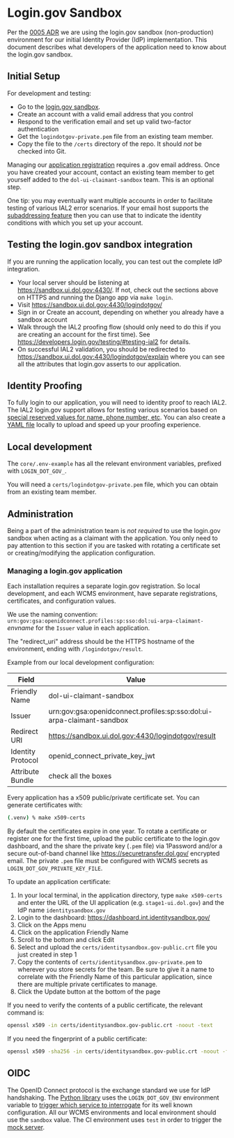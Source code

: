 # Login.gov Sandbox

Per the [0005 ADR](adr/0005-initial-identity-provider.md) we are using the login.gov sandbox (non-production) environment
for our initial Identity Provider (IdP) implementation. This document describes what developers of the application need
to know about the login.gov sandbox.

## Initial Setup

For development and testing:

- Go to the [login.gov sandbox](https://idp.int.identitysandbox.gov/).
- Create an account with a valid email address that you control
- Respond to the verification email and set up valid two-factor authentication
- Get the `logindotgov-private.pem` file from an existing team member.
- Copy the file to the `/certs` directory of the repo. It should _not_ be checked into Git.

Managing our [application registration](https://dashboard.int.identitysandbox.gov/) requires a .gov email address.
Once you have created your account, contact an existing team member to get yourself added to the `dol-ui-claimant-sandbox` team. This is an optional step.

One tip: you may eventually want multiple accounts in order to facilitate testing of
various IAL2 error scenarios. If your email host supports the [subaddressing feature](https://simplelogin.io/blog/email-alias-vs-plus-sign)
then you can use that to indicate the identity conditions with which you set up your account.

## Testing the login.gov sandbox integration

If you are running the application locally, you can test out the complete IdP integration.

- Your local server should be listening at https://sandbox.ui.dol.gov:4430/. If not, check out the sections above on HTTPS and running the Django
  app via `make login`.
- Visit https://sandbox.ui.dol.gov:4430/logindotgov/
- Sign in or Create an account, depending on whether you already have a sandbox account
- Walk through the IAL2 proofing flow (should only need to do this if you are creating an account for the first time).
  See https://developers.login.gov/testing/#testing-ial2 for details.
- On successful IAL2 validation, you should be redirected to https://sandbox.ui.dol.gov:4430/logindotgov/explain where you can see all the attributes
  that login.gov asserts to our application.

## Identity Proofing

To fully login to our application, you will need to identity proof to reach IAL2. The IAL2 login.gov support allows for testing
various scenarios based on [special reserved values for name, phone number, etc](https://developers.login.gov/testing/#testing-ial2).
You can also create a [YAML file](https://developers.login.gov/testing/#data-testing) locally to upload and speed up your proofing experience.

## Local development

The `core/.env-example` has all the relevant environment variables, prefixed with `LOGIN_DOT_GOV_`.

You will need a `certs/logindotgov-private.pem` file, which you can obtain from an existing team member.

## Administration

Being a part of the administration team is _not required_ to use the login.gov sandbox when acting as a claimant with the application.
You only need to pay attention to this section if you are tasked with rotating a certificate set or creating/modifying the application
configuration.

### Managing a login.gov application

Each installation requires a separate login.gov registration. So local development, and each WCMS environment,
have separate registrations, certificates, and configuration values.

We use the naming convention: `urn:gov:gsa:openidconnect.profiles:sp:sso:dol:ui-arpa-claimant-`_envname_ for the `Issuer`
value in each application.

The "redirect_uri" address should be the HTTPS hostname of the environment, ending with `/logindotgov/result`.

Example from our local development configuration:

| Field             | Value                                                                  |
| ----------------- | ---------------------------------------------------------------------- |
| Friendly Name     | dol-ui-claimant-sandbox                                                |
| Issuer            | urn:gov:gsa:openidconnect.profiles:sp:sso:dol:ui-arpa-claimant-sandbox |
| Redirect URI      | https://sandbox.ui.dol.gov:4430/logindotgov/result                     |
| Identity Protocol | openid_connect_private_key_jwt                                         |
| Attribute Bundle  | check all the boxes                                                    |

Every application has a x509 public/private certificate set. You can generate certificates with:

```sh
(.venv) % make x509-certs
```

By default the certificates expire in one year. To rotate a certificate or register one for the first time,
upload the public certificate to the login.gov dashboard, and the share the private key (`.pem` file) via 1Password and/or
a secure out-of-band channel like https://securetransfer.dol.gov/ encrypted email. The private `.pem` file must
be configured with WCMS secrets as `LOGIN_DOT_GOV_PRIVATE_KEY_FILE`.

To update an application certificate:

1. In your local terminal, in the application directory, type `make x509-certs` and enter the URL of the UI application (e.g. `stage1-ui.dol.gov`) and the IdP name `identitysandbox.gov`
1. Login to the dashboard: https://dashboard.int.identitysandbox.gov/
1. Click on the Apps menu
1. Click on the application Friendly Name
1. Scroll to the bottom and click Edit
1. Select and upload the `certs/identitysandbox.gov-public.crt` file you just created in step 1
1. Copy the contents of `certs/identitysandbox.gov-private.pem` to wherever you store secrets for the team. Be sure to give it a name to correlate with the Friendly Name of this particular application,
   since there are multiple private certificates to manage.
1. Click the Update button at the bottom of the page

If you need to verify the contents of a public certificate, the relevant command is:

```sh
openssl x509 -in certs/identitysandbox.gov-public.crt -noout -text
```

If you need the fingerprint of a public certificate:

```sh
openssl x509 -sha256 -in certs/identitysandbox.gov-public.crt -noout -fingerprint
```

## OIDC

The OpenID Connect protocol is the exchange standard we use for IdP handshaking. The [Python library](https://github.com/trussworks/logindotgov-oidc-py)
uses the `LOGIN_DOT_GOV_ENV` environment variable to [trigger which service to interrogate](https://github.com/trussworks/logindotgov-oidc-py/blob/main/logindotgov/oidc.py#L64)
for its well known configuration. All our WCMS environments and local environment should use the `sandbox` value. The CI environment
uses `test` in order to trigger the [mock server](https://github.com/trussworks/logindotgov-oidc-py/blob/main/logindotgov/mock_server.py).
